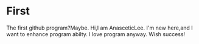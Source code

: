 # First
The first github program?Maybe.
Hi,I am AnasceticLee.
I'm new here,and I want to enhance program abilty.
I love program anyway.
Wish success!
